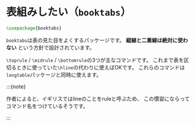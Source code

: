 # 表組みしたい（`booktabs`）

```latex
\usepackage{booktabs}
```

`booktabs`は表の見た目をよくするパッケージです。
**縦線と二重線は絶対に使わない** という方針で設計されています。

`\toprule` / `\midrule` / `\bottomrule`の3つが主なコマンドです。
これまで表を区切るときに使っていた`\hline`の代わりに使えばOKです。
これらのコマンドは`longtable`パッケージと同時に使えます。

:::{note}

作者によると、イギリスではlineのことをruleと呼ぶため、
この慣習にならってコマンド名をつけているそうです。

:::

